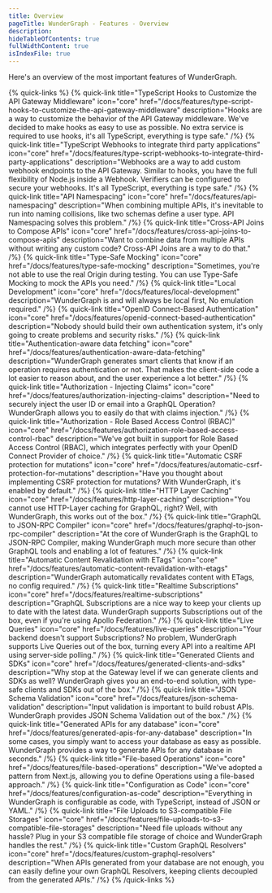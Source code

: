 ```yaml
---
title: Overview
pageTitle: WunderGraph - Features - Overview
description:
hideTableOfContents: true
fullWidthContent: true
isIndexFile: true
---
```


Here's an overview of the most important features of WunderGraph.

{% quick-links %}
{% quick-link title="TypeScript Hooks to Customize the API Gateway Middleware" icon="core" href="/docs/features/type-script-hooks-to-customize-the-api-gateway-middleware" description="Hooks are a way to customize the behavior of the API Gateway middleware. We've decided to make hooks as easy to use as possible. No extra service is required to use hooks, it's all TypeScript, everything is type safe." /%}
{% quick-link title="TypeScript Webhooks to integrate third party applications" icon="core" href="/docs/features/type-script-webhooks-to-integrate-third-party-applications" description="Webhooks are a way to add custom webhook endpoints to the API Gateway. Similar to hooks, you have the full flexibility of Node.js inside a Webhook. Verifiers can be configured to secure your webhooks. It's all TypeScript, everything is type safe." /%}
{% quick-link title="API Namespacing" icon="core" href="/docs/features/api-namespacing" description="When combining multiple APIs, it's inevitable to run into naming collisions, like two schemas define a user type. API Namespacing solves this problem." /%}
{% quick-link title="Cross-API Joins to Compose APIs" icon="core" href="/docs/features/cross-api-joins-to-compose-apis" description="Want to combine data from multiple APIs without writing any custom code? Cross-API Joins are a way to do that." /%}
{% quick-link title="Type-Safe Mocking" icon="core" href="/docs/features/type-safe-mocking" description="Sometimes, you're not able to use the real Origin during testing. You can use Type-Safe Mocking to mock the APIs you need." /%}
{% quick-link title="Local Development" icon="core" href="/docs/features/local-development" description="WunderGraph is and will always be local first, No emulation required." /%}
{% quick-link title="OpenID Connect-Based Authentication" icon="core" href="/docs/features/openid-connect-based-authentication" description="Nobody should build their own authentication system, it's only going to create problems and security risks." /%}
{% quick-link title="Authentication-aware data fetching" icon="core" href="/docs/features/authentication-aware-data-fetching" description="WunderGraph generates smart clients that know if an operation requires authentication or not. That makes the client-side code a lot easier to reason about, and the user experience a lot better." /%}
{% quick-link title="Authorization - Injecting Claims" icon="core" href="/docs/features/authorization-injecting-claims" description="Need to securely inject the user ID or email into a GraphQL Operation? WunderGraph allows you to easily do that with claims injection." /%}
{% quick-link title="Authorization - Role Based Access Control (RBAC)" icon="core" href="/docs/features/authorization-role-based-access-control-rbac" description="We've got built in support for Role Based Access Control (RBAC), which integrates perfectly with your OpenID Connect Provider of choice." /%}
{% quick-link title="Automatic CSRF protection for mutations" icon="core" href="/docs/features/automatic-csrf-protection-for-mutations" description="Have you thought about implementing CSRF protection for mutations? With WunderGraph, it's enabled by default." /%}
{% quick-link title="HTTP Layer Caching" icon="core" href="/docs/features/http-layer-caching" description="You cannot use HTTP-Layer caching for GraphQL, right? Well, with WunderGraph, this works out of the box." /%}
{% quick-link title="GraphQL to JSON-RPC Compiler" icon="core" href="/docs/features/graphql-to-json-rpc-compiler" description="At the core of WunderGraph is the GraphQL to JSON-RPC Compiler, making WunderGraph much more secure than other GraphQL tools and enabling a lot of features." /%}
{% quick-link title="Automatic Content Revalidation with ETags" icon="core" href="/docs/features/automatic-content-revalidation-with-etags" description="WunderGraph automatically revalidates content with ETags, no config required." /%}
{% quick-link title="Realtime Subscriptions" icon="core" href="/docs/features/realtime-subscriptions" description="GraphQL Subscriptions are a nice way to keep your clients up to date with the latest data. WunderGraph supports Subscriptions out of the box, even if you're using Apollo Federation." /%}
{% quick-link title="Live Queries" icon="core" href="/docs/features/live-queries" description="Your backend doesn't support Subscriptions? No problem, WunderGraph supports Live Queries out of the box, turning every API into a realtime API using server-side polling." /%}
{% quick-link title="Generated Clients and SDKs" icon="core" href="/docs/features/generated-clients-and-sdks" description="Why stop at the Gateway level if we can generate clients and SDKs as well? WunderGraph gives you an end-to-end solution, with type-safe clients and SDKs out of the box." /%}
{% quick-link title="JSON Schema Validation" icon="core" href="/docs/features/json-schema-validation" description="Input validation is important to build robust APIs. WunderGraph provides JSON Schema Validation out of the box." /%}
{% quick-link title="Generated APIs for any database" icon="core" href="/docs/features/generated-apis-for-any-database" description="In some cases, you simply want to access your database as easy as possible. WunderGraph provides a way to generate APIs for any database in seconds." /%}
{% quick-link title="File-based Operations" icon="core" href="/docs/features/file-based-operations" description="We've adopted a pattern from Next.js, allowing you to define Operations using a file-based approach." /%}
{% quick-link title="Configuration as Code" icon="core" href="/docs/features/configuration-as-code" description="Everything in WunderGraph is configurable as code, with TypeScript, instead of JSON or YAML." /%}
{% quick-link title="File Uploads to S3-compatible File Storages" icon="core" href="/docs/features/file-uploads-to-s3-compatible-file-storages" description="Need file uploads without any hassle? Plug in your S3 compatible file storage of choice and WunderGraph handles the rest." /%}
{% quick-link title="Custom GraphQL Resolvers" icon="core" href="/docs/features/custom-graphql-resolvers" description="When APIs generated from your database are not enough, you can easily define your own GraphQL Resolvers, keeping clients decoupled from the generated APIs." /%}
{% /quick-links %}
